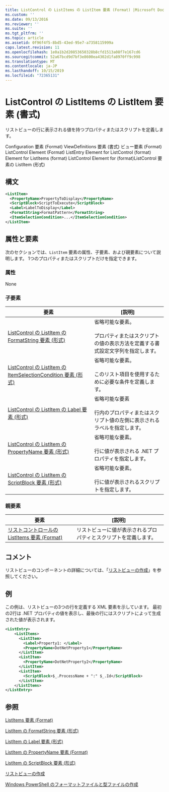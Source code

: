 ```yaml
---
title: ListControl の ListItems の ListItem 要素 (Format) |Microsoft Docs
ms.custom: ''
ms.date: 09/13/2016
ms.reviewer: ''
ms.suite: ''
ms.tgt_pltfrm: ''
ms.topic: article
ms.assetid: 0f96f4f5-8bd5-43ed-95e7-a7358115999a
caps.latest.revision: 11
ms.openlocfilehash: 1e0a1b2d20853650328b8cfd1513a08f7e167cd6
ms.sourcegitcommit: 52a67bcd9d7bf3e8600ea4302d1fa8970ff9c998
ms.translationtype: MT
ms.contentlocale: ja-JP
ms.lasthandoff: 10/15/2019
ms.locfileid: "72365131"
---
```

# <a name="listitem-element-for-listitems-for-listcontrol-format"></a>ListControl の ListItems の ListItem 要素 (書式)

リストビューの行に表示される値を持つプロパティまたはスクリプトを定義します。

Configuration 要素 (Format) ViewDefinitions 要素 (書式) ビュー要素 (Format) ListControl Element (Format) ListEntry Element for ListControl (format) Element for ListItems (format) ListControl Element for (format)ListControl 要素の ListItem (形式)

## <a name="syntax"></a>構文

```xml
<ListItem>
  <PropertyName>PropertyToDisplay</PropertyName>
  <ScriptBlock>ScriptToExecute</ScriptBlock>
  <Label>LabelToDisplay</Label>
  <FormatString>FormatPattern</FormatString>
  <ItemSelectionCondition>...</ItemSelectionCondition>
</ListItem>
```

## <a name="attributes-and-elements"></a>属性と要素

次のセクションでは、`ListItem` 要素の属性、子要素、および親要素について説明します。 1つのプロパティまたはスクリプトだけを指定できます。

### <a name="attributes"></a>属性

None

### <a name="child-elements"></a>子要素

|要素|[説明]|
|-------------|-----------------|
|[ListControl の ListItem の FormatString 要素 (形式)](./formatstring-element-for-listitem-for-listcontrol-format.md)|省略可能な要素。<br /><br /> プロパティまたはスクリプトの値の表示方法を定義する書式設定文字列を指定します。|
|[ListControl の ListItem の ItemSelectionCondition 要素 (形式)](./itemselectioncondition-element-for-listitem-for-listcontrol-format.md)|省略可能な要素。<br /><br /> このリスト項目を使用するために必要な条件を定義します。|
|[ListControl の ListItem の Label 要素 (形式)](./label-element-for-listitem-for-listcontrol-format.md)|省略可能な要素<br /><br /> 行内のプロパティまたはスクリプト値の左側に表示されるラベルを指定します。|
|[ListControl の ListItem の PropertyName 要素 (形式)](./propertyname-element-for-listitem-for-listcontrol-format.md)|省略可能な要素。<br /><br /> 行に値が表示される .NET プロパティを指定します。|
|[ListControl の ListItem の ScriptBlock 要素 (形式)](./scriptblock-element-for-listitem-for-listcontrol-format.md)|省略可能な要素。<br /><br /> 行に値が表示されるスクリプトを指定します。|

### <a name="parent-elements"></a>親要素

|要素|[説明]|
|-------------|-----------------|
|[リストコントロールの ListItems 要素 (Format)](./listitems-element-for-listentry-for-listcontrol-format.md)|リストビューに値が表示されるプロパティとスクリプトを定義します。|

## <a name="remarks"></a>コメント

リストビューのコンポーネントの詳細については、「[リストビューの作成](./creating-a-list-view.md)」を参照してください。

## <a name="example"></a>例

この例は、リストビューの3つの行を定義する XML 要素を示しています。 最初の2行は .NET プロパティの値を表示し、最後の行にはスクリプトによって生成された値が表示されます。

```xml
<ListEntry>
    <ListItems>
      <ListItem>
        <Label>Property1: </Label>
        <PropertyName>DotNetProperty1</PropertyName>
      </ListItem>
      <ListItem>
        <PropertyName>DotNetProperty2</PropertyName>
      </ListItem>
      <ListItem>
        <ScriptBlock>$_.ProcessName + ":" $_.Id</ScriptBlock>
      </ListItem>
    </ListItems>
</ListEntry>

```

## <a name="see-also"></a>参照

[ListItems 要素 (Format)](./listitems-element-for-listentry-for-listcontrol-format.md)

[ListItem の FormatString 要素 (形式)](./formatstring-element-for-listitem-for-listcontrol-format.md)

[ListItem の Label 要素 (形式)](./label-element-for-listitem-for-listcontrol-format.md)

[ListItem の PropertyName 要素 (Format)](./propertyname-element-for-listitem-for-listcontrol-format.md)

[ListItem の ScriptBlock 要素 (形式)](./scriptblock-element-for-listitem-for-listcontrol-format.md)

[リストビューの作成](./creating-a-list-view.md)

[Windows PowerShell のフォーマットファイルと型ファイルの作成](./writing-a-powershell-formatting-file.md)
